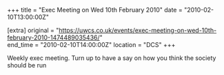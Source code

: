 +++
title = "Exec Meeting on Wed 10th February 2010"
date = "2010-02-10T13:00:00Z"

[extra]
original = "https://uwcs.co.uk/events/exec-meeting-on-wed-10th-february-2010-1474489035436/"    
end_time = "2010-02-10T14:00:00Z"
location = "DCS"
+++

Weekly exec meeting. Turn up to have a say on how you think the society should be run

